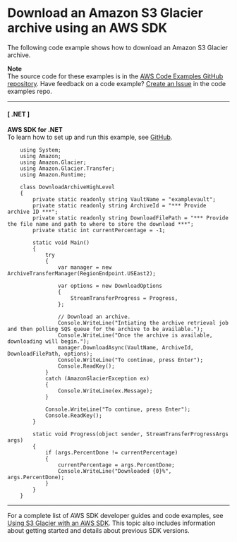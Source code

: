 # Download an Amazon S3 Glacier archive using an AWS SDK<a name="example_glacier_DownloadArchive_section"></a>

The following code example shows how to download an Amazon S3 Glacier archive\.

**Note**  
The source code for these examples is in the [AWS Code Examples GitHub repository](https://github.com/awsdocs/aws-doc-sdk-examples)\. Have feedback on a code example? [Create an Issue](https://github.com/awsdocs/aws-doc-sdk-examples/issues/new/choose) in the code examples repo\. 

------
#### [ \.NET ]

**AWS SDK for \.NET**  
 To learn how to set up and run this example, see [GitHub](https://github.com/awsdocs/aws-doc-sdk-examples/tree/main/dotnetv3/Glacier#code-examples)\. 
  

```
    using System;
    using Amazon;
    using Amazon.Glacier;
    using Amazon.Glacier.Transfer;
    using Amazon.Runtime;

    class DownloadArchiveHighLevel
    {
        private static readonly string VaultName = "examplevault";
        private static readonly string ArchiveId = "*** Provide archive ID ***";
        private static readonly string DownloadFilePath = "*** Provide the file name and path to where to store the download ***";
        private static int currentPercentage = -1;

        static void Main()
        {
            try
            {
                var manager = new ArchiveTransferManager(RegionEndpoint.USEast2);

                var options = new DownloadOptions
                {
                    StreamTransferProgress = Progress,
                };

                // Download an archive.
                Console.WriteLine("Intiating the archive retrieval job and then polling SQS queue for the archive to be available.");
                Console.WriteLine("Once the archive is available, downloading will begin.");
                manager.DownloadAsync(VaultName, ArchiveId, DownloadFilePath, options);
                Console.WriteLine("To continue, press Enter");
                Console.ReadKey();
            }
            catch (AmazonGlacierException ex)
            {
                Console.WriteLine(ex.Message);
            }

            Console.WriteLine("To continue, press Enter");
            Console.ReadKey();
        }

        static void Progress(object sender, StreamTransferProgressArgs args)
        {
            if (args.PercentDone != currentPercentage)
            {
                currentPercentage = args.PercentDone;
                Console.WriteLine("Downloaded {0}%", args.PercentDone);
            }
        }
    }
```

------

For a complete list of AWS SDK developer guides and code examples, see [Using S3 Glacier with an AWS SDK](sdk-general-information-section.md)\. This topic also includes information about getting started and details about previous SDK versions\.